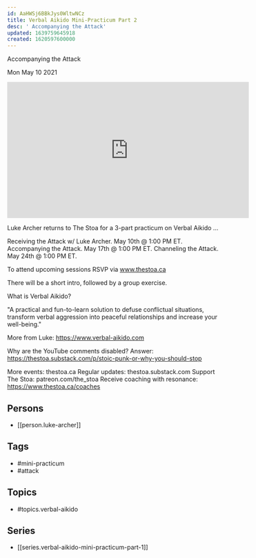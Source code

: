```yaml
---
id: AaHWSj6BBkJys0WltwNCz
title: Verbal Aikido Mini-Practicum Part 2
desc: ' Accompanying the Attack'
updated: 1639759645918
created: 1620597600000
---
```



 Accompanying the Attack

Mon May 10 2021

<iframe width="560" height="315" src="https://www.youtube.com/embed/yvZEo31l32U" title="Verbal Aikido Mini-Practicum Part 2: Accompanying the Attack w/ Luke Archer" frameborder="0" allow="accelerometer; autoplay; clipboard-write; encrypted-media; gyroscope; picture-in-picture" allowfullscreen ></iframe>

Luke Archer returns to The Stoa for a 3-part practicum on Verbal Aikido ...

Receiving the Attack w/ Luke Archer. May 10th @ 1:00 PM ET. 
Accompanying the Attack. May 17th @ 1:00 PM ET.
Channeling the Attack. May 24th @ 1:00 PM ET.

To attend upcoming sessions RSVP via www.thestoa.ca 

There will be a short intro, followed by a group exercise. 

What is Verbal Aikido?

"A practical and fun-to-learn solution to defuse conflictual situations, transform verbal aggression into peaceful relationships and increase your well-being."

More from Luke: https://www.verbal-aikido.com

Why are the YouTube comments disabled? Answer: https://thestoa.substack.com/p/stoic-punk-or-why-you-should-stop

More events: thestoa.ca
Regular updates: thestoa.substack.com
Support The Stoa: patreon.com/the_stoa
Receive coaching with resonance: https://www.thestoa.ca/coaches

## Persons

- [[person.luke-archer]]

## Tags

- #mini-practicum
- #attack

## Topics

- #topics.verbal-aikido

## Series

- [[series.verbal-aikido-mini-practicum-part-1]]


